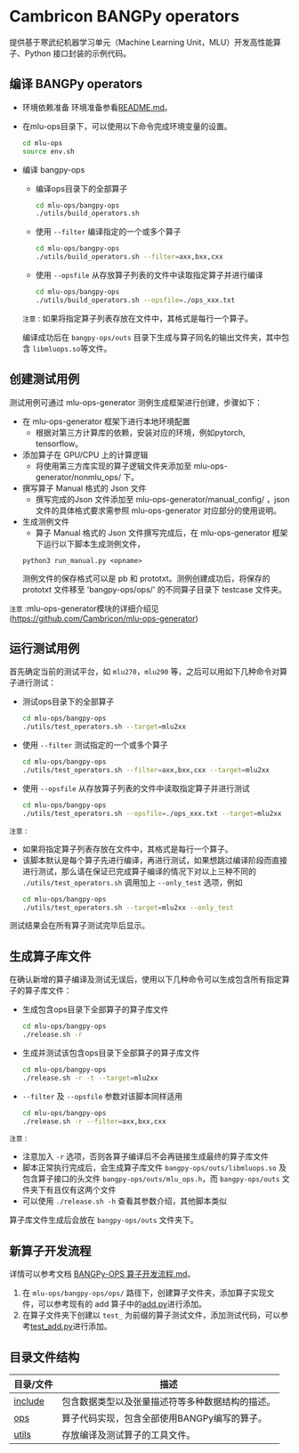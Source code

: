 # Cambricon BANGPy operators

提供基于寒武纪机器学习单元（Machine Learning Unit，MLU）开发高性能算子、Python 接口封装的示例代码。

## 编译 BANGPy operators
- 环境依赖准备
环境准备参看[README.md](../README.md)。

- 在mlu-ops目录下，可以使用以下命令完成环境变量的设置。
  ```sh
  cd mlu-ops
  source env.sh
  ```

- 编译 bangpy-ops
  - 编译ops目录下的全部算子
    ```sh
    cd mlu-ops/bangpy-ops
    ./utils/build_operators.sh
    ```
  - 使用 `--filter` 编译指定的一个或多个算子
    ```sh
    cd mlu-ops/bangpy-ops
    ./utils/build_operators.sh --filter=axx,bxx,cxx
    ```
  - 使用 `--opsfile` 从存放算子列表的文件中读取指定算子并进行编译
    ```sh
    cd mlu-ops/bangpy-ops
    ./utils/build_operators.sh --opsfile=./ops_xxx.txt
    ```

  `注意` : 如果将指定算子列表存放在文件中，其格式是每行一个算子。
  
  编译成功后在 `bangpy-ops/outs` 目录下生成与算子同名的输出文件夹，其中包含 `libmluops.so`等文件。

## 创建测试用例
测试用例可通过 mlu-ops-generator 测例生成框架进行创建，步骤如下：

- 在 mlu-ops-generator 框架下进行本地环境配置
  - 根据对第三方计算库的依赖，安装对应的环境，例如pytorch, tensorflow。
- 添加算子在 GPU/CPU 上的计算逻辑
  - 将使用第三方库实现的算子逻辑文件夹添加至 mlu-ops-generator/nonmlu_ops/ 下。
- 撰写算子 Manual 格式的 Json 文件
  - 撰写完成的Json 文件添加至 mlu-ops-generator/manual_config/ ，json 文件的具体格式要求需参照 mlu-ops-generator 对应部分的使用说明。
- 生成测例文件
  - 算子 Manual 格式的 Json 文件撰写完成后，在 mlu-ops-generator 框架下运行以下脚本生成测例文件，
  ```
  python3 run_manual.py <opname>
  ```
  测例文件的保存格式可以是 pb 和 prototxt。测例创建成功后，将保存的 prototxt 文件移至 'bangpy-ops/ops/' 的不同算子目录下 testcase 文件夹。

`注意` :mlu-ops-generator模块的详细介绍见(https://github.com/Cambricon/mlu-ops-generator)

## 运行测试用例

首先确定当前的测试平台，如 `mlu270`，`mlu290` 等，之后可以用如下几种命令对算子进行测试：

- 测试ops目录下的全部算子
  ```sh
  cd mlu-ops/bangpy-ops
  ./utils/test_operators.sh --target=mlu2xx
  ```
- 使用 `--filter` 测试指定的一个或多个算子
  ```sh
  cd mlu-ops/bangpy-ops
  ./utils/test_operators.sh --filter=axx,bxx,cxx --target=mlu2xx
  ```
- 使用 `--opsfile` 从存放算子列表的文件中读取指定算子并进行测试
  ```sh
  cd mlu-ops/bangpy-ops
  ./utils/test_operators.sh --opsfile=./ops_xxx.txt --target=mlu2xx
  ```

`注意` :
- 如果将指定算子列表存放在文件中，其格式是每行一个算子。
- 该脚本默认是每个算子先进行编译，再进行测试，如果想跳过编译阶段而直接进行测试，那么请在保证已完成算子编译的情况下对以上三种不同的 `./utils/test_operators.sh` 调用加上 `--only_test` 选项，例如
  ```sh
  cd mlu-ops/bangpy-ops
  ./utils/test_operators.sh --target=mlu2xx --only_test
  ```
测试结果会在所有算子测试完毕后显示。

## 生成算子库文件

在确认新增的算子编译及测试无误后，使用以下几种命令可以生成包含所有指定算子的算子库文件：

- 生成包含ops目录下全部算子的算子库文件
  ```sh
  cd mlu-ops/bangpy-ops
  ./release.sh -r
  ```
- 生成并测试该包含ops目录下全部算子的算子库文件
  ```sh
  cd mlu-ops/bangpy-ops
  ./release.sh -r -t --target=mlu2xx
  ```
- `--filter` 及 `--opsfile` 参数对该脚本同样适用
  ```sh
  cd mlu-ops/bangpy-ops
  ./release.sh -r --filter=axx,bxx,cxx
  ```

`注意` :
- 注意加入 `-r` 选项，否则各算子编译后不会再链接生成最终的算子库文件
- 脚本正常执行完成后，会生成算子库文件 `bangpy-ops/outs/libmluops.so` 及包含算子接口的头文件 `bangpy-ops/outs/mlu_ops.h`，而 `bangpy-ops/outs` 文件夹下有且仅有这两个文件
- 可以使用 `./release.sh -h` 查看其参数介绍，其他脚本类似

算子库文件生成后会放在 `bangpy-ops/outs` 文件夹下。

## 新算子开发流程

详情可以参考文档 [BANGPy-OPS 算子开发流程.md](../docs/bangpy-docs/BANGPy-OPS-Operator-Development-Process.md)。

1. 在 `mlu-ops/bangpy-ops/ops/` 路径下，创建算子文件夹，添加算子实现文件，可以参考现有的 add 算子中的[add.py](./ops/add/add.py)进行添加。
2. 在算子文件夹下创建以 `test_` 为前缀的算子测试文件，添加测试代码，可以参考[test_add.py](./ops/add/test_add.py)进行添加。

## 目录文件结构

| 目录/文件            | 描述                                                           |
| -------------------- | -------------------------------------------------------------- |
| [include](include)   | 包含数据类型以及张量描述符等多种数据结构的描述。                          |
| [ops](ops)           | 算子代码实现，包含全部使用BANGPy编写的算子。                       |
| [utils](utils)       | 存放编译及测试算子的工具文件。                                    |
